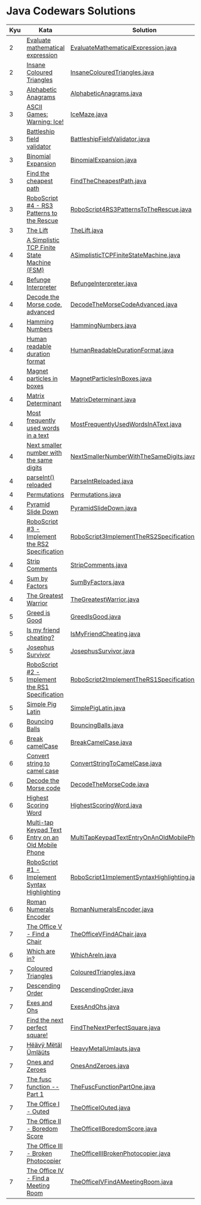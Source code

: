 # Java Codewars Solutions

| Kyu | Kata                                                                                                         | Solution                                                                                                            |
|-----|--------------------------------------------------------------------------------------------------------------|---------------------------------------------------------------------------------------------------------------------|
| 2   | [Evaluate mathematical expression](https://www.codewars.com/kata/52a78825cdfc2cfc87000005)                   | [EvaluateMathematicalExpression.java](src/main/java/kyu2/EvaluateMathematicalExpression.java)                       |
| 2   | [Insane Coloured Triangles](https://www.codewars.com/kata/5a331ea7ee1aae8f24000175)                          | [InsaneColouredTriangles.java](src/main/java/kyu2/InsaneColouredTriangles.java)                                     |
| 3   | [Alphabetic Anagrams](https://www.codewars.com/kata/53e57dada0cb0400ba000688)                                | [AlphabeticAnagrams.java](src/main/java/kyu3/AlphabeticAnagrams.java)                                               |
| 3   | [ASCII Games: Warning: Ice!](https://www.codewars.com/kata/58f4cc4e43251b1be6000082)                         | [IceMaze.java](src/main/java/kyu3/IceMaze.java)                                                                     |
| 3   | [Battleship field validator](https://www.codewars.com/kata/52bb6539a4cf1b12d90005b7)                         | [BattleshipFieldValidator.java](src/main/java/kyu3/BattleshipFieldValidator.java)                                   |
| 3   | [Binomial Expansion](https://www.codewars.com/kata/540d0fdd3b6532e5c3000b5b)                                 | [BinomialExpansion.java](src/main/java/kyu3/BinomialExpansion.java)                                                 |
| 3   | [Find the cheapest path](https://www.codewars.com/kata/5abeaf0fee5c575ff20000e4)                             | [FindTheCheapestPath.java](src/main/java/kyu3/FindTheCheapestPath.java)                                             |
| 3   | [RoboScript #4 - RS3 Patterns to the Rescue](https://www.codewars.com/kata/594b898169c1d644f900002e)         | [RoboScript4RS3PatternsToTheRescue.java](src/main/java/kyu3/RoboScript4RS3PatternsToTheRescue.java)                 |
| 3   | [The Lift](https://www.codewars.com/kata/58905bfa1decb981da00009e)                                           | [TheLift.java](src/main/java/kyu3/TheLift.java)                                                                     |
| 4   | [A Simplistic TCP Finite State Machine (FSM)](https://www.codewars.com/kata/54acc128329e634e9a000362)        | [ASimplisticTCPFiniteStateMachine.java](src/main/java/kyu4/ASimplisticTCPFiniteStateMachine.java)                   |
| 4   | [Befunge Interpreter](https://www.codewars.com/kata/526c7b931666d07889000a3c)                                | [BefungeInterpreter.java](src/main/java/kyu4/BefungeInterpreter.java)                                               |
| 4   | [Decode the Morse code, advanced](https://www.codewars.com/kata/54b72c16cd7f5154e9000457)                    | [DecodeTheMorseCodeAdvanced.java](src/main/java/kyu4/DecodeTheMorseCodeAdvanced.java)                               |
| 4   | [Hamming Numbers](https://www.codewars.com/kata/526d84b98f428f14a60008da)                                    | [HammingNumbers.java](src/main/java/kyu4/HammingNumbers.java)                                                       |
| 4   | [Human readable duration format](https://www.codewars.com/kata/52742f58faf5485cae000b9a)                     | [HumanReadableDurationFormat.java](src/main/java/kyu4/HumanReadableDurationFormat.java)                             |
| 4   | [Magnet particles in boxes](https://www.codewars.com/kata/56c04261c3fcf33f2d000534)                          | [MagnetParticlesInBoxes.java](src/main/java/kyu4/MagnetParticlesInBoxes.java)                                       |
| 4   | [Matrix Determinant](https://www.codewars.com/kata/52a382ee44408cea2500074c)                                 | [MatrixDeterminant.java](src/main/java/kyu4/MatrixDeterminant.java)                                                 |
| 4   | [Most frequently used words in a text](https://www.codewars.com/kata/51e056fe544cf36c410000fb)               | [MostFrequentlyUsedWordsInAText.java](src/main/java/kyu4/MostFrequentlyUsedWordsInAText.java)                       |
| 4   | [Next smaller number with the same digits](https://www.codewars.com/kata/5659c6d896bc135c4c00021e)           | [NextSmallerNumberWithTheSameDigits.java](src/main/java/kyu4/NextSmallerNumberWithTheSameDigits.java)               |
| 4   | [parseInt() reloaded](https://www.codewars.com/kata/525c7c5ab6aecef16e0001a5)                                | [ParseIntReloaded.java](src/main/java/kyu4/ParseIntReloaded.java)                                                   |
| 4   | [Permutations](https://www.codewars.com/kata/5254ca2719453dcc0b00027d)                                       | [Permutations.java](src/main/java/kyu4/Permutations.java)                                                           |
| 4   | [Pyramid Slide Down](https://www.codewars.com/kata/551f23362ff852e2ab000037)                                 | [PyramidSlideDown.java](src/main/java/kyu4/PyramidSlideDown.java)                                                   |
| 4   | [RoboScript #3 - Implement the RS2 Specification](https://www.codewars.com/kata/58738d518ec3b4bf95000192)    | [RoboScript3ImplementTheRS2Specification.java](src/main/java/kyu4/RoboScript3ImplementTheRS2Specification.java)     |
| 4   | [Strip Comments](https://www.codewars.com/kata/51c8e37cee245da6b40000bd)                                     | [StripComments.java](src/main/java/kyu4/StripComments.java)                                                         |
| 4   | [Sum by Factors](https://www.codewars.com/kata/54d496788776e49e6b00052f)                                     | [SumByFactors.java](src/main/java/kyu4/SumByFactors.java)                                                           |
| 4   | [The Greatest Warrior](https://www.codewars.com/kata/5941c545f5c394fef900000c)                               | [TheGreatestWarrior.java](src/main/java/kyu4/TheGreatestWarrior.java)                                               |
| 5   | [Greed is Good](https://www.codewars.com/kata/5270d0d18625160ada0000e4)                                      | [GreedIsGood.java](src/main/java/kyu5/GreedIsGood.java)                                                             |
| 5   | [Is my friend cheating?](https://www.codewars.com/kata/5547cc7dcad755e480000004)                             | [IsMyFriendCheating.java](src/main/java/kyu5/IsMyFriendCheating.java)                                               |
| 5   | [Josephus Survivor](https://www.codewars.com/kata/555624b601231dc7a400017a)                                  | [JosephusSurvivor.java](src/main/java/kyu5/JosephusSurvivor.java)                                                   |
| 5   | [RoboScript #2 - Implement the RS1 Specification](https://www.codewars.com/kata/5870fa11aa0428da750000da)    | [RoboScript2ImplementTheRS1Specification.java](src/main/java/kyu5/RoboScript2ImplementTheRS1Specification.java)     |
| 5   | [Simple Pig Latin](https://www.codewars.com/kata/520b9d2ad5c005041100000f)                                   | [SimplePigLatin.java](src/main/java/kyu5/SimplePigLatin.java)                                                       |
| 6   | [Bouncing Balls](https://www.codewars.com/kata/5544c7a5cb454edb3c000047)                                     | [BouncingBalls.java](src/main/java/kyu6/BouncingBalls.java)                                                         |
| 6   | [Break camelCase](https://www.codewars.com/kata/5208f99aee097e6552000148)                                    | [BreakCamelCase.java](src/main/java/kyu6/BreakCamelCase.java)                                                       |
| 6   | [Convert string to camel case](https://www.codewars.com/kata/517abf86da9663f1d2000003)                       | [ConvertStringToCamelCase.java](src/main/java/kyu6/ConvertStringToCamelCase.java)                                   |
| 6   | [Decode the Morse code](https://www.codewars.com/kata/54b724efac3d5402db00065e)                              | [DecodeTheMorseCode.java](src/main/java/kyu6/DecodeTheMorseCode.java)                                               |
| 6   | [Highest Scoring Word](https://www.codewars.com/kata/57eb8fcdf670e99d9b000272)                               | [HighestScoringWord.java](src/main/java/kyu6/HighestScoringWord.java)                                               |
| 6   | [Multi-tap Keypad Text Entry on an Old Mobile Phone](https://www.codewars.com/kata/54a2e93b22d236498400134b) | [MultiTapKeypadTextEntryOnAnOldMobilePhone.java](src/main/java/kyu6/MultiTapKeypadTextEntryOnAnOldMobilePhone.java) |
| 6   | [RoboScript #1 - Implement Syntax Highlighting](https://www.codewars.com/kata/58708934a44cfccca60000c4)      | [RoboScript1ImplementSyntaxHighlighting.java](src/main/java/kyu6/RoboScript1ImplementSyntaxHighlighting.java)       |
| 6   | [Roman Numerals Encoder](https://www.codewars.com/kata/51b62bf6a9c58071c600001b)                             | [RomanNumeralsEncoder.java](src/main/java/kyu6/RomanNumeralsEncoder.java)                                           |
| 7   | [The Office V - Find a Chair](https://www.codewars.com/kata/57f6051c3ff02f3b7300008b)                        | [TheOfficeVFindAChair.java](src/main/java/kyu6/TheOfficeVFindAChair.java)                                           |
| 6   | [Which are in?](https://www.codewars.com/kata/550554fd08b86f84fe000a58)                                      | [WhichAreIn.java](src/main/java/kyu6/WhichAreIn.java)                                                               |
| 7   | [Coloured Triangles](https://www.codewars.com/kata/5a25ac6ac5e284cfbe000111)                                 | [ColouredTriangles.java](src/main/java/kyu7/ColouredTriangles.java)                                                 |
| 7   | [Descending Order](https://www.codewars.com/kata/5467e4d82edf8bbf40000155)                                   | [DescendingOrder.java](src/main/java/kyu7/DescendingOrder.java)                                                     |
| 7   | [Exes and Ohs](https://www.codewars.com/kata/55908aad6620c066bc00002a)                                       | [ExesAndOhs.java](src/main/java/kyu7/ExesAndOhs.java)                                                               |
| 7   | [Find the next perfect square!](https://www.codewars.com/kata/56269eb78ad2e4ced1000013)                      | [FindTheNextPerfectSquare.java](src/main/java/kyu7/FindTheNextPerfectSquare.java)                                   |
| 7   | [Hëävÿ Mëtäl Ümläüts](https://www.codewars.com/kata/57d4e99bec16701a67000033)                                | [HeavyMetalUmlauts.java](src/main/java/kyu7/HeavyMetalUmlauts.java)                                                 |
| 7   | [Ones and Zeroes](https://www.codewars.com/kata/578553c3a1b8d5c40300037c)                                    | [OnesAndZeroes.java](src/main/java/kyu7/OnesAndZeroes.java)                                                         |
| 7   | [The fusc function -- Part 1](https://www.codewars.com/kata/570409d3d80ec699af001bf9)                        | [TheFuscFunctionPartOne.java](src/main/java/kyu7/TheFuscFunctionPartOne.java)                                       |
| 7   | [The Office I - Outed](https://www.codewars.com/kata/57ecf6efc7fe13eb070000e1)                               | [TheOfficeIOuted.java](src/main/java/kyu7/TheOfficeIOuted.java)                                                     |
| 7   | [The Office II - Boredom Score](https://www.codewars.com/kata/57ed4cef7b45ef8774000014)                      | [TheOfficeIIBoredomScore.java](src/main/java/kyu7/TheOfficeIIBoredomScore.java)                                     |
| 7   | [The Office III - Broken Photocopier](https://www.codewars.com/kata/57ed56657b45ef922300002b)                | [TheOfficeIIIBrokenPhotocopier.java](src/main/java/kyu7/TheOfficeIIIBrokenPhotocopier.java)                         |
| 7   | [The Office IV - Find a Meeting Room](https://www.codewars.com/kata/57f604a21bd4fe771b00009c)                | [TheOfficeIVFindAMeetingRoom.java](src/main/java/kyu7/TheOfficeIVFindAMeetingRoom.java)                             |
